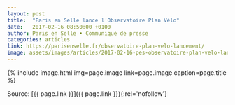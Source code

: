 ```yaml
---
layout: post
title:  "Paris en Selle lance l'Observatoire Plan Vélo"
date:   2017-02-16 08:50:00 +0100
author: Paris en Selle • Communiqué de presse
categories: articles
link: https://parisenselle.fr/observatoire-plan-velo-lancement/
image: assets/images/articles/2017-02-16-pes-observatoire-plan-velo-lancement.jpg
---
```


{% include image.html
            img=page.image
            link=page.image
            caption=page.title
%}

Source: [{{ page.link }}]({{ page.link }}){:rel='nofollow'}

